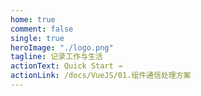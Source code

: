 ```yaml
---
home: true
comment: false
single: true
heroImage: "./logo.png"
tagline: 记录工作与生活
actionText: Quick Start →
actionLink: /docs/VueJS/01.组件通信处理方案
---
```

